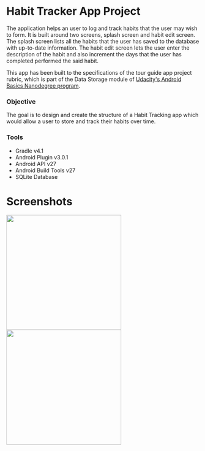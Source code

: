# Habit Tracker App Project
The application helps an user to log and track habits that the user may wish to form. It is built around two screens, splash 
screen and habit edit screen. The splash screen lists all the habits that the user has saved to the database with up-to-date 
information. The habit edit screen lets the user enter the description of the habit and also increment the days that the user has
completed performed the said habit.

This app has been built to the specifications of the tour guide app project rubric, which is part of the 
Data Storage module of [Udacity's Android Basics Nanodegree program](https://www.udacity.com/course/android-basics-nanodegree-by-google--nd803).

### Objective
The goal is to design and create the structure of a Habit Tracking app which would allow a user to store and track their habits 
over time.

### Tools
* Gradle v4.1
* Android Plugin v3.0.1
* Android API v27
* Android Build Tools v27
* SQLite Database

# Screenshots
<img src="https://raw.githubusercontent.com/SrChip15/android-habit-tracker/master/splash_screen.png"
width="300"/>
<img src="https://raw.githubusercontent.com/SrChip15/android-habit-tracker/master/habit_edit_screen.png"
width="300"/>
